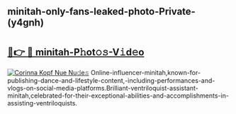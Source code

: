 ## minitah-only-fans​-leaked-photo​-Private-(y4gnh)


# <h2><a href="https://mediaupload.pro?title=minitah&ref=git">🔗👉 🔴 minitah-P𝚑ot𝚘𝚜-V𝚒d𝚎o</a></h2>

[![Corinna Kopf Nue Nu𝚍e𝚜](https://i.imgur.com/0qMVB7G.gif)](https://mediaupload.pro?title=minitah&ref=git)
Online-influencer-minitah,known-for-publishing-dance-and-lifestyle-content,-including-performances-and-vlogs-on-social-media-platforms.Brilliant-ventriloquist-assistant-minitah,celebrated-for-their-exceptional-abilities-and-accomplishments-in-assisting-ventriloquists.  